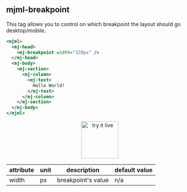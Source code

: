 ## mjml-breakpoint
This tag allows you to control on which breakpoint the layout should go desktop/mobile.

```xml
<mjml>
  <mj-head>
    <mj-breakpoint width="320px" />
  </mj-head>
  <mj-body>
    <mj-section>
      <mj-column>
        <mj-text>
          Hello World!
        </mj-text>
      </mj-column>
    </mj-section>
  </mj-body>
</mjml>
```

<p align="center">
  <a href="https://mjml.io/try-it-live/components/head-font">
    <img width="100px" src="https://mjml.io/assets/img/svg/TRYITLIVE.svg" alt="try it live" />
  </a>
</p>


attribute            | unit          | description                    | default value
---------------------|---------------|--------------------------------|---------------
width                | px            | breakpoint's value             | n/a
